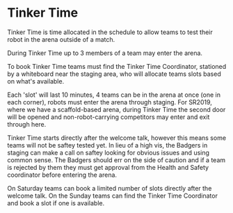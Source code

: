 # Tinker Time

Tinker Time is time allocated in the schedule to allow teams to test their robot in the arena outside of a match.

During Tinker Time up to 3 members of a team may enter the arena.

To book Tinker Time teams must find the Tinker Time Coordinator, stationed by a whiteboard near the staging area, who will allocate teams slots based on what's available.

Each 'slot' will last 10 minutes, 4 teams can be in the arena at once (one in each corner), robots must enter the arena through staging. For SR2019, where we have a scaffold-based arena, during Tinker Time the second door will be opened and non-robot-carrying competitors may enter and exit through here.

Tinker Time starts directly after the welcome talk, however this means some teams will not be saftey tested yet. In lieu of a high vis, the Badgers in staging can make a call on saftey looking for obvious issues and using common sense. The Badgers should err on the side of caution and if a team is rejected by them they must get approval from the Health and Safety coordinator before entering the arena.

On Saturday teams can book a limited number of slots directly after the welcome talk. On the Sunday teams can find the Tinker Time Coordinator and book a slot if one is available.
